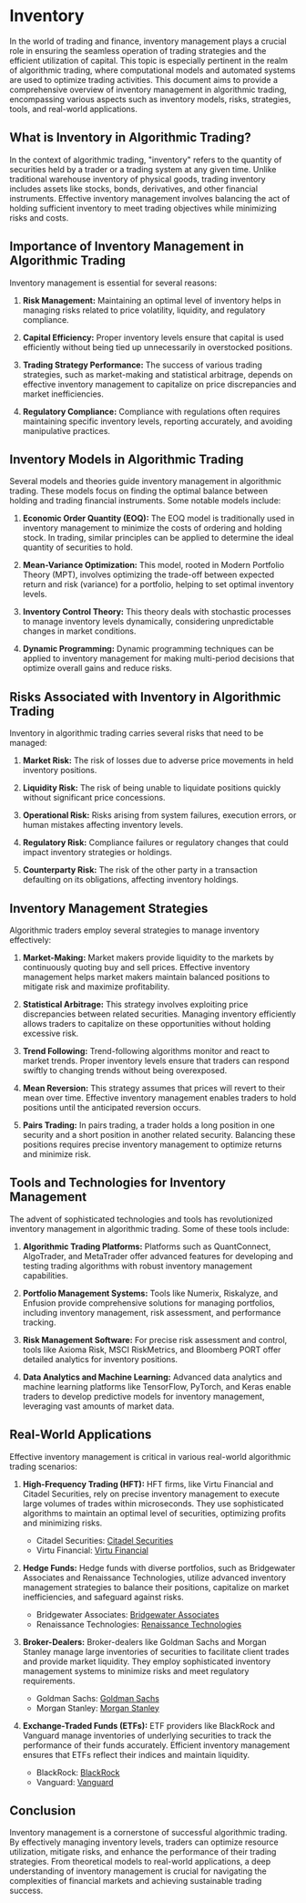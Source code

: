# Inventory

In the world of trading and finance, inventory management plays a crucial role in ensuring the seamless operation of trading strategies and the efficient utilization of capital. This topic is especially pertinent in the realm of algorithmic trading, where computational models and automated systems are used to optimize trading activities. This document aims to provide a comprehensive overview of inventory management in algorithmic trading, encompassing various aspects such as inventory models, risks, strategies, tools, and real-world applications.

## What is Inventory in Algorithmic Trading?

In the context of algorithmic trading, "inventory" refers to the quantity of securities held by a trader or a trading system at any given time. Unlike traditional warehouse inventory of physical goods, trading inventory includes assets like stocks, bonds, derivatives, and other financial instruments. Effective inventory management involves balancing the act of holding sufficient inventory to meet trading objectives while minimizing risks and costs.

## Importance of Inventory Management in Algorithmic Trading

Inventory management is essential for several reasons:

1. **Risk Management:**
   Maintaining an optimal level of inventory helps in managing risks related to price volatility, liquidity, and regulatory compliance.

2. **Capital Efficiency:**
   Proper inventory levels ensure that capital is used efficiently without being tied up unnecessarily in overstocked positions.

3. **Trading Strategy Performance:**
   The success of various trading strategies, such as market-making and statistical arbitrage, depends on effective inventory management to capitalize on price discrepancies and market inefficiencies.

4. **Regulatory Compliance:**
   Compliance with regulations often requires maintaining specific inventory levels, reporting accurately, and avoiding manipulative practices.

## Inventory Models in Algorithmic Trading

Several models and theories guide inventory management in algorithmic trading. These models focus on finding the optimal balance between holding and trading financial instruments. Some notable models include:

1. **Economic Order Quantity (EOQ):**
   The EOQ model is traditionally used in inventory management to minimize the costs of ordering and holding stock. In trading, similar principles can be applied to determine the ideal quantity of securities to hold.

2. **Mean-Variance Optimization:**
   This model, rooted in Modern Portfolio Theory (MPT), involves optimizing the trade-off between expected return and risk (variance) for a portfolio, helping to set optimal inventory levels.

3. **Inventory Control Theory:**
   This theory deals with stochastic processes to manage inventory levels dynamically, considering unpredictable changes in market conditions.

4. **Dynamic Programming:**
   Dynamic programming techniques can be applied to inventory management for making multi-period decisions that optimize overall gains and reduce risks.

## Risks Associated with Inventory in Algorithmic Trading

Inventory in algorithmic trading carries several risks that need to be managed:

1. **Market Risk:**
   The risk of losses due to adverse price movements in held inventory positions.

2. **Liquidity Risk:**
   The risk of being unable to liquidate positions quickly without significant price concessions.

3. **Operational Risk:**
   Risks arising from system failures, execution errors, or human mistakes affecting inventory levels.

4. **Regulatory Risk:**
   Compliance failures or regulatory changes that could impact inventory strategies or holdings.

5. **Counterparty Risk:**
   The risk of the other party in a transaction defaulting on its obligations, affecting inventory holdings.

## Inventory Management Strategies

Algorithmic traders employ several strategies to manage inventory effectively:

1. **Market-Making:**
   Market makers provide liquidity to the markets by continuously quoting buy and sell prices. Effective inventory management helps market makers maintain balanced positions to mitigate risk and maximize profitability.

2. **Statistical Arbitrage:**
   This strategy involves exploiting price discrepancies between related securities. Managing inventory efficiently allows traders to capitalize on these opportunities without holding excessive risk.

3. **Trend Following:**
   Trend-following algorithms monitor and react to market trends. Proper inventory levels ensure that traders can respond swiftly to changing trends without being overexposed.

4. **Mean Reversion:**
   This strategy assumes that prices will revert to their mean over time. Effective inventory management enables traders to hold positions until the anticipated reversion occurs.

5. **Pairs Trading:**
   In pairs trading, a trader holds a long position in one security and a short position in another related security. Balancing these positions requires precise inventory management to optimize returns and minimize risk.

## Tools and Technologies for Inventory Management

The advent of sophisticated technologies and tools has revolutionized inventory management in algorithmic trading. Some of these tools include:

1. **Algorithmic Trading Platforms:**
   Platforms such as QuantConnect, AlgoTrader, and MetaTrader offer advanced features for developing and testing trading algorithms with robust inventory management capabilities.

2. **Portfolio Management Systems:**
   Tools like Numerix, Riskalyze, and Enfusion provide comprehensive solutions for managing portfolios, including inventory management, risk assessment, and performance tracking.

3. **Risk Management Software:**
   For precise risk assessment and control, tools like Axioma Risk, MSCI RiskMetrics, and Bloomberg PORT offer detailed analytics for inventory positions.

4. **Data Analytics and Machine Learning:**
   Advanced data analytics and machine learning platforms like TensorFlow, PyTorch, and Keras enable traders to develop predictive models for inventory management, leveraging vast amounts of market data.

## Real-World Applications

Effective inventory management is critical in various real-world algorithmic trading scenarios:

1. **High-Frequency Trading (HFT):**
   HFT firms, like Virtu Financial and Citadel Securities, rely on precise inventory management to execute large volumes of trades within microseconds. They use sophisticated algorithms to maintain an optimal level of securities, optimizing profits and minimizing risks.
   - Citadel Securities: [Citadel Securities](https://www.citadelsecurities.com/)
   - Virtu Financial: [Virtu Financial](https://www.virtu.com/)

2. **Hedge Funds:**
   Hedge funds with diverse portfolios, such as Bridgewater Associates and Renaissance Technologies, utilize advanced inventory management strategies to balance their positions, capitalize on market inefficiencies, and safeguard against risks.
   - Bridgewater Associates: [Bridgewater Associates](https://www.bridgewater.com/)
   - Renaissance Technologies: [Renaissance Technologies](https://www.rentec.com/)

3. **Broker-Dealers:**
   Broker-dealers like Goldman Sachs and Morgan Stanley manage large inventories of securities to facilitate client trades and provide market liquidity. They employ sophisticated inventory management systems to minimize risks and meet regulatory requirements.
   - Goldman Sachs: [Goldman Sachs](https://www.goldmansachs.com/)
   - Morgan Stanley: [Morgan Stanley](https://www.morganstanley.com/)

4. **Exchange-Traded Funds (ETFs):**
   ETF providers like BlackRock and Vanguard manage inventories of underlying securities to track the performance of their funds accurately. Efficient inventory management ensures that ETFs reflect their indices and maintain liquidity.
   - BlackRock: [BlackRock](https://www.blackrock.com/)
   - Vanguard: [Vanguard](https://investor.vanguard.com/)

## Conclusion

Inventory management is a cornerstone of successful algorithmic trading. By effectively managing inventory levels, traders can optimize resource utilization, mitigate risks, and enhance the performance of their trading strategies. From theoretical models to real-world applications, a deep understanding of inventory management is crucial for navigating the complexities of financial markets and achieving sustainable trading success.